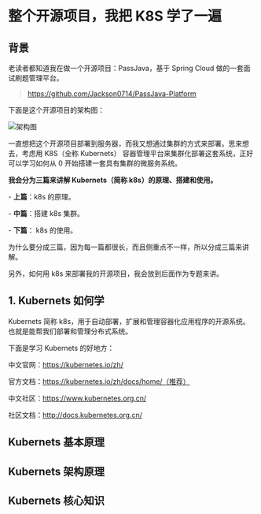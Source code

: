 # 整个开源项目，我把 K8S 学了一遍

## 背景

老读者都知道我在做一个开源项目：PassJava，基于 Spring Cloud 做的一套面试刷题管理平台。

> https://github.com/Jackson0714/PassJava-Platform

下面是这个开源项目的架构图：

![架构图](http://cdn.jayh.club/blog/20210324/s4JkkxoCHmQW.png?imageslim)

一直想把这个开源项目部署到服务器，而我又想通过集群的方式来部署。思来想去，考虑用 K8S（全称 Kubernets） 容器管理平台来集群化部署这套系统，正好可以学习如何从 0 开始搭建一套具有集群的微服务系统。

**我会分为三篇来讲解 Kubernets（简称 k8s）的原理、搭建和使用。**

\- **上篇**：k8s 的原理。

\- **中篇**：搭建 k8s 集群。

\- **下篇**： k8s 的使用。

为什么要分成三篇，因为每一篇都很长，而且侧重点不一样，所以分成三篇来讲解。

另外，如何用 k8s 来部署我的开源项目，我会放到后面作为专题来讲。

## 1. Kubernets 如何学

Kubernets 简称 k8s，用于自动部署，扩展和管理容器化应用程序的开源系统。也就是能帮我们部署和管理分布式系统。

下面是学习 Kubernets 的好地方：

中文官网：https://kubernetes.io/zh/

官方文档：https://kubernetes.io/zh/docs/home/（推荐）

中文社区：https://www.kubernetes.org.cn/

社区文档：http://docs.kubernetes.org.cn/

## Kubernets 基本原理



## Kubernets 架构原理



## Kubernets 核心知识



 